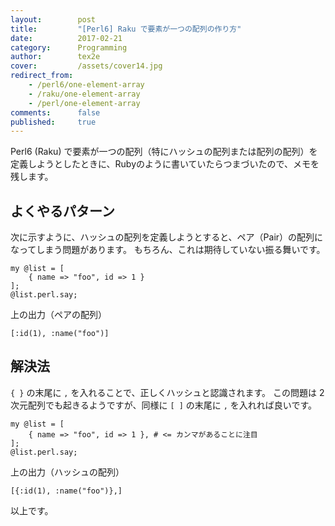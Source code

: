 ```yaml
---
layout:        post
title:         "[Perl6] Raku で要素が一つの配列の作り方"
date:          2017-02-21
category:      Programming
author:        tex2e
cover:         /assets/cover14.jpg
redirect_from:
    - /perl6/one-element-array
    - /raku/one-element-array
    - /perl/one-element-array
comments:      false
published:     true
---
```


Perl6 (Raku) で要素が一つの配列（特にハッシュの配列または配列の配列）を定義しようとしたときに、Rubyのように書いていたらつまづいたので、メモを残します。


よくやるパターン
---------------

次に示すように、ハッシュの配列を定義しようとすると、ペア（Pair）の配列になってしまう問題があります。
もちろん、これは期待していない振る舞いです。

```perl6
my @list = [
    { name => "foo", id => 1 }
];
@list.perl.say;
```

上の出力（ペアの配列）

```perl6
[:id(1), :name("foo")]
```


解決法
---------------

`{ }` の末尾に `,` を入れることで、正しくハッシュと認識されます。
この問題は 2次元配列でも起きるようですが、同様に `[ ]` の末尾に `,` を入れれば良いです。

```perl6
my @list = [
    { name => "foo", id => 1 }, # <= カンマがあることに注目
];
@list.perl.say;
```

上の出力（ハッシュの配列）

```perl6
[{:id(1), :name("foo")},]
```

以上です。
